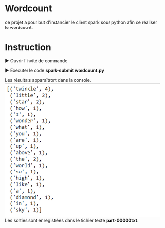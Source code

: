 # Wordcount
ce projet a pour but d'instancier le client spark sous python afin de réaliser le wordcount.
# Instruction
:arrow_forward: Ouvrir l'invité de commande  

:arrow_forward: Executer le code **spark-submit wordcount.py**

Les résultats apparaîtront dans la console.  
![](https://github.com/ibsagno95/projet_pyspark/blob/master/output/output_wordcount.png)  
Les sorties sont enregistrées dans le fichier texte **part-00000txt**.

